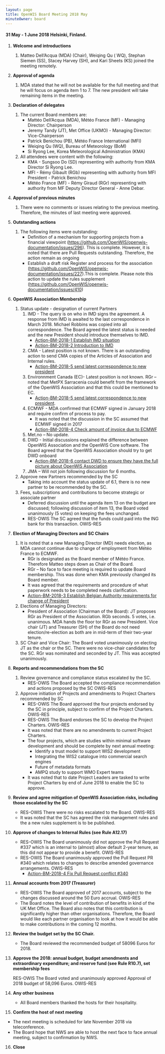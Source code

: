 ```yaml
---
layout: page
title: OpenWIS Board Meeting 2018 May
minuteOwner: board
---
```


#### 31 May - 1 June 2018 Helsinki, Finland.

1.	**Welcome and introductions**
    1. Matteo Dell’Acqua (MDA) (Chair), Weiqing Qu ( WQ), Stephan Siemen (SS), Stacey Harvey (SH), and Kari Sheets (KS) joined the meeting remotely.

2.	**Approval of agenda**
    1. MDA stated that he will not be available for the full meeting and that he will focus on agenda item 1 to 7.  The new president will take remaining items in the meeting.

3.	**Declaration of delegates**
    1. The current Board members are:
        - Mattéo Dell’Acqua (MDA), Météo France (MF) - Managing Director: Chairperson
        - Jeremy Tandy (JT), Met Office (UKMO) - Managing Director: Vice-Chairperson
        - Patrick Benichou (PB), Météo France International (MFI)
        - Weiqing Qu (WQ), Bureau of Meteorology (BoM)
        - Si Ryong Lee, Korea Meteorological Administration (KMA)
    1. All attendees were content with the following:
        - KMA - Sungsoo Do (SD) representing with authority from KMA Director Si Ryong Lee.
        - MFI - Rémy Gibault (RGb) representing with authority from MFI President - Patrick Benichou
        - Météo France (MF) - Rémy Giraud (RGr) representing with authority from MF Deputy Director General - Anne Debar.

4.	**Approval of previous minutes**
    1. There were no comments or issues relating to the previous meeting.  Therefore, the minutes of last meeting were approved.

5.	**Outstanding actions**
    1. The following items were outstanding:
        - Definition of a mechanism for supporting projects from a financial viewpoint
(https://github.com/OpenWIS/openwis-documentation/issues/296).  This is complete.  However, it is noted that there are Pull Requests outstanding.  Therefore, the action remain as ongoing
        - Establish a draft risk Register and process for the association (https://github.com/OpenWIS/openwis-documentation/issues/227).This is complete.  Please note this action to update the rules supplement (https://github.com/OpenWIS/openwis-documentation/issues/410)

6. **OpenWIS Association Membership**
    1. Status update - designation of current Partners
        1. IMD - The query is on who in IMD signs the agreement.  A response from IMD is awaited to the last correspondence in March 2018. Michael Robbins was copied into all correspondence. The Board agreed the latest status is needed and the new President should introduce themselves to IMD.
            - [Action-BM-2018-1 Establish IMD situation](https://github.com/OpenWIS/openwis-documentation/issues/402)
            - [Action-BM-2018-2 Introduction to IMD](https://github.com/OpenWIS/openwis-documentation/issues/403)
        2. CMA - Latest position is not known.  There is an outstanding action to send CMA copies of the Articles of Association and Internal rules.
            - [Action-BM-2018-5 send latest correspondence to new president](https://github.com/OpenWIS/openwis-documentation/issues/443)
        3. Environnment Canada (EC)- Latest position is not known.  RGr – noted that MetPX Sarracenia could benefit from the framework of the OpenWIS Association and that this could be mentioned to EC.
            - [Action-BM-2018-5 send latest correspondence to new president](https://github.com/OpenWIS/openwis-documentation/issues/443).
        4. ECMWF - MDA confirmed that ECMWF signed in January 2018 and require confirm of process to pay.
            - It was noted that the discussion in the SC assumed that ECMWF signed in 2017
            - [Action-BM-2018-4 Check amount of invoice due to ECMWF](https://github.com/OpenWIS/openwis-documentation/issues/415)
        5. Met.no – No update.
        6. DWD - Initial discussions explained the difference between OpenWIS Association and the OpenWIS Core software.  The Board agreed that the OpenWIS Association should try to get DWD onboard
            - [Action-BM-2018-6 contact DWD to ensure they have the full picture about OpenWIS Association]( https://github.com/OpenWIS/openwis-documentation/issues/444)
        7. JMA – Will not join following discussion for 6 months.
    2. Approve new Partners recommended by the SC
        - Taking into account the status update of 6.1, there is no new partner to be recommended by the SC.
    3. Fees, subscriptions and contributions to become strategic or associate partner
        - Deferred discussion until the agenda item 13 on the budget are discussed; following discussion of item 13, the Board voted unanimously (5 votes) on keeping the fees unchanged.
        - RES-OWIS The SC agreed that the funds could paid into the ING bank for this transaction. OWIS-RES
7. **Election of Managing Directors and SC Chairs**
    1. It is noted that a new Managing Director (MD) needs election, as MDA cannot continue due to change of employment from Météo France to ECMWF.
        - RGr is designated as the Board member of Météo France.  Therefore Matteo steps down as Chair of the Board.
        - RGr – No face to face meeting is required to update Board membership.  This was done when KMA previously changed its Board member.
        - It was agreed that the requirements and procedure of what paperwork needs to be completed needs clarification.
        - [Action-BM-2018-3 Establish Belgian Authority requirements for change of President](https://github.com/OpenWIS/openwis-documentation/issues/404)
    2. Elections of Managing Directors:
        - President of Association (Chairman of the Board): JT proposes RGr as President of the Association. RGb seconds.  5 votes, i.e. unanimous. MDA hands the floor tor RGr as new President. Vice chair (JT) and Treasurer (SH) of the Board do not need election/re-election as both are in mid-term of their two-year tenure.
    3. SC Chair and Vice Chair: The Board voted unanimously on electing JT as the chair or the SC.  There were no vice-chair candidates for the SC.  RGr was nominated and seconded by JT. This was accepted unanimously.
8. **Reports and recommendations from the SC**
    1. Review governance and compliance status escalated by the SC.
        - RES-OWIS The Board accepted the compliance recommendation and actions proposed by the SC OWIS-RES
    2. Approve initiation of Projects and amendments to Project Charters recommended by SC
        - RES-OWIS The Board approved the four projects endorsed by the SC in principle, subject to confirm of the Project Charters. OWIS-RES
        - RES-OWIS The Board endorses the SC to develop the Project Charters. OWIS-RES
        - It was noted that there are no amendments to current Project Charters.
        - The four projects, which are studies within minimal software development and should be complete by next annual meeting:
            - Identify a trust model to support WIS2 development
            - Integrating the WIS2 catalogue into commercial search engines
            - Future of metadata formats
            - AMPQ study to support WMO Expert teams
        - It was noted that to date Project Leaders are tasked to write Project Charters by end of June 2018 to enable the SC to approve.
9. **Review and agree mitigation of OpenWIS Association risks, including those escalated by the SC**
    - RES-OWIS There were no risks escalated to the Board. OWIS-RES
    - It was noted that the SC has agreed the risk management rules and the a new rules supplement is to be published.
10. **Approve of changes to Internal Rules (see Rule A12.17)**
    - RES-OWIS The Board unanimously did not approve the Pull Request #337 which is an internal to (almost) allow default 2-year tenure, as this did not appear to provide a benefit. OWIS-RES
    - RES-OWIS The Board unanimously approved the Pull Request PR #340 which relates to changes to describe amended governance arrangements. OWIS-RES
        - [Action-BM-2018-4 Fix Pull Request conflict #340](https://github.com/OpenWIS/openwis-documentation/issues/405)
11. **Annual accounts from 2017 (Treasurer)**
    - RES-OWIS The Board approved of 2017 accounts, subject to the changes discussed around the 50 Euro accrual. OWIS-RES
    - The Board notes the level of contribution of benefits in kind of the UK Met Office.  The Board also notes that this contribution is significantly higher than other organisations.  Therefore, the Board would like each partner organisation to look at how it would be able to make contributions in the coming 12 months.
12. **Review the budget set by the SC Chair.**
    - The Board reviewed the recommended budget of 58096 Euros for 2018.

13. **Approve the 2018: annual budget, budget amendments and extraordinary expenditure; and reserve fund (see Rule R10.7), set membership fees**

     RES-OWIS The Board voted and unanimously approved Approval of 2018 budget of 58,096 Euros. OWIS-RES

14. **Any other business**
    - All Board members thanked the hosts for their hospitality.

15. **Confirm the host of next meeting**
  - The next meeting is scheduled for late November 2018 via teleconference.
  - The Board hope that NWS are able to host the next face to face annual meeting, subject to confirmation by NWS.

16. **Close**
